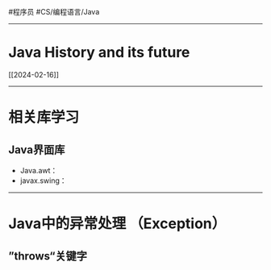 #程序员 #CS/编程语言/Java 

---
# Java History and its future
[[2024-02-16]]

---
# 相关库学习
## Java界面库
- Java.awt：
- javax.swing：
---
# Java中的异常处理 （Exception）
## ”throws“关键字